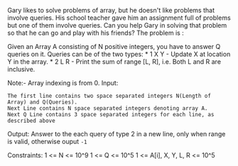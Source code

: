 Gary likes to solve problems of array, but he doesn't like problems that involve queries. His school teacher gave him an assignment full of problems but one of them involve queries. Can you help Gary in solving that problem so that he can go and play with his friends? The problem is :

Given an Array A consisting of N positive integers, you have to answer Q queries on it. Queries can be of the two types: * 1 X Y - Update X at location Y in the array. * 2 L R - Print the sum of range [L, R], i.e. Both L and R are inclusive.

Note:- Array indexing is from 0.
Input:

    The first line contains two space separated integers N(Length of Array) and Q(Queries).
    Next Line contains N space separated integers denoting array A.
    Next Q Line contains 3 space separated integers for each line, as described above
Output: Answer to the each query of type 2 in a new line, only when range is valid, otherwise ouput `-1`

Constraints: 1 <= N <= 10^9 1 <= Q <= 10^5 1 <= A[i], X, Y, L, R <= 10^5
